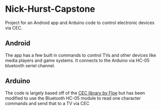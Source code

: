 # Nick-Hurst-Capstone
Project for an Android app and Arduino code to control electronic devices via CEC.

## Android
The app has a few built in commands to control TVs and other devices like media players and game systems. It connects to the Arduino via HC-05 bluetooth seriel channel. 

## Arduino
The code is largely based off of the [CEC library by Floe](https://github.com/floe/CEC) but has been modified to use the Bluetooth HC-05 module to read one character commands and send that to a TV via CEC
